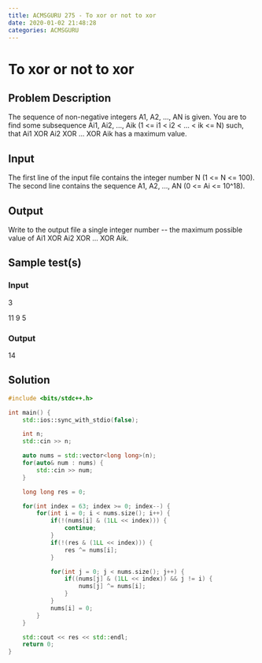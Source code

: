 ```yaml
---
title: ACMSGURU 275 - To xor or not to xor
date: 2020-01-02 21:48:28 
categories: ACMSGURU
---
```

# To xor or not to xor

<!--more-->

## Problem Description

The sequence of non-negative integers A1, A2, ..., AN is given. You are to find some subsequence Ai1, Ai2, ..., Aik (1 <= i1 < i2 < ... < ik <= N) such, that Ai1 XOR Ai2 XOR ... XOR Aik has a maximum value.

## Input
The first line of the input file contains the integer number N (1 <= N <= 100). The second line contains the sequence A1, A2, ..., AN (0 <= Ai <= 10^18).

## Output

Write to the output file a single integer number -- the maximum possible value of Ai1 XOR Ai2 XOR ... XOR Aik.

## Sample test(s)

### Input

3

11 9 5

### Output

14

## Solution

```cpp
#include <bits/stdc++.h>

int main() {
    std::ios::sync_with_stdio(false);

    int n;
    std::cin >> n;

    auto nums = std::vector<long long>(n);
    for(auto& num : nums) {
        std::cin >> num;
    }

    long long res = 0;

    for(int index = 63; index >= 0; index--) {
        for(int i = 0; i < nums.size(); i++) {
            if(!(nums[i] & (1LL << index))) {
                continue;
            }
            if(!(res & (1LL << index))) {
                res ^= nums[i];
            }

            for(int j = 0; j < nums.size(); j++) {
                if((nums[j] & (1LL << index)) && j != i) {
                    nums[j] ^= nums[i];
                }
            }
            nums[i] = 0;
        }
    }

    std::cout << res << std::endl;
    return 0;
}
```

